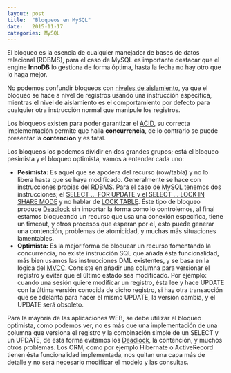 ```yaml
---
layout: post
title:  "Bloqueos en MySQL"
date:   2015-11-17
categories: MySQL
---
```


El bloqueo es la esencia de cualquier manejador de bases de datos relacional (RDBMS), para el caso de MySQL es importante destacar que el engine **InnoDB** lo gestiona de forma óptima, hasta la fecha no hay otro que lo haga mejor.

No podemos confundir bloqueos con [niveles de aislamiento][1], ya que el bloqueo se hace a nivel de registros usando una instrucción específica, mientras el nivel de aislamiento es el comportamiento por defecto para cualquier otra instrucción normal que manipule los registros.

Los bloqueos existen para poder garantizar el [ACID][2], su correcta implementación permite que halla **concurrencia**, de lo contrario se puede presentar la **contención** y es fatal.

Los bloqueos los podemos dividir en dos grandes grupos; está el bloqueo pesimista y el bloqueo optimista, vamos a entender cada uno:

* **Pesimista:** Es aquel que se apodera del recurso (row/tabla) y no lo libera hasta que se haya modificado. Generalmente se hace con instrucciones propias del RDBMS. Para el caso de MySQL tenemos dos instrucciones; el [SELECT ... FOR UPDATE y el SELECT ... LOCK IN SHARE MODE][3] y no hablar de [LOCK TABLE][4]. Éste tipo de bloqueo produce [Deadlock][5] sin importar la forma como lo controlemos, al final estamos bloqueando un recurso que usa una conexión especifica, tiene un timeout, y otros procesos que esperan por el, esto puede generar una contención, problemas de atomicidad, y muchas más situaciones lamentables.
* **Optimista:** Es la mejor forma de bloquear un recurso fomentando la concurrencia, no existe instrucción SQL que añada ésta funcionalidad, más bien usamos las instrucciones DML existentes, y se basa en la lógica del [MVCC][6]. Consiste en añadir una columna para versionar el registro y evitar que el último estado sea modificado. Por ejemplo: cuando una sesión quiere modificar un registro, ésta lee y hace UPDATE con la última versión conocida de dicho registro, si hay otra transacción que se adelanta para hacer el mismo UPDATE, la versión cambia, y el UPDATE será obsoleto.

Para la mayoría de las aplicaciones WEB, se debe utilizar el bloqueo optimista, como podemos ver, no es más que una implementación de una columna que versiona el registro y la combinación simple de un SELECT y un UPDATE, de esta forma evitamos los [Deadlock][5], la contención, y muchos otros problemas. Los ORM, como por ejemplo Hibernate o ActiveRecord tienen ésta funcionalidad implementada, nos quitan una capa más de detalle y no será necesario modificar el modelo y las consultas.

 [1]: https://www.swapbytes.com/niveles-aislamiento-base-de-datos/
 [2]: https://en.wikipedia.org/wiki/ACID
 [3]: http://dev.mysql.com/doc/refman/5.7/en/innodb-locking-reads.html
 [4]: http://dev.mysql.com/doc/refman/5.7/en/lock-tables.html
 [5]: https://en.wikipedia.org/wiki/Deadlock
 [6]: https://es.wikipedia.org/wiki/Multiversion_concurrency_control
